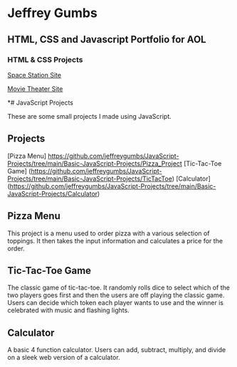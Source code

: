 # Jeffrey Gumbs
## HTML, CSS and Javascript Portfolio for AOL

### HTML & CSS Projects
[Space Station Site](https://github.com/jeffreygumbs/HTML-and-CSS-Projects/tree/main/One-Page-Website)

[Movie Theater Site](https://github.com/jeffreygumbs/HTML-and-CSS-Projects/tree/main/bootstrap4_project)

*# JavaScript Projects

These are some small projects I made using JavaScript.

## Projects

[Pizza Menu] https://github.com/jeffreygumbs/JavaScript-Projects/tree/main/Basic-JavaScript-Projects/Pizza_Project
[Tic-Tac-Toe Game] (https://github.com/jeffreygumbs/JavaScript-Projects/tree/main/Basic-JavaScript-Projects/TicTacToe)
[Calculator] (https://github.com/jeffreygumbs/JavaScript-Projects/tree/main/Basic-JavaScript-Projects/Calculator)

## Pizza Menu

This project is a menu used to order pizza with a various selection of toppings. It then takes the input information and calculates a price for the order.

## Tic-Tac-Toe Game

The classic game of tic-tac-toe. It randomly rolls dice to select which of the two players goes first and then the users are off playing the classic game. Users can decide which token each player wants to use and the winner is celebrated with music and flashing lights.

## Calculator

A basic 4 function calculator. Users can add, subtract, multiply, and divide on a sleek web version of a calculator.